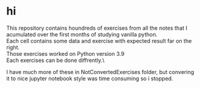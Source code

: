 # hi

This repository contains houndreds of exercises from all the notes that I acumulated over the first months of studying vanilla python.\
Each cell contains some data and exercise with expected result far on the right.\
Those exercises worked on Python version 3.9\
Each exercises can be done diffrently.\

I have much more of these in NotConvertedExercises folder, but convering it to nice jupyter notebook style was time consuming so i stopped.
